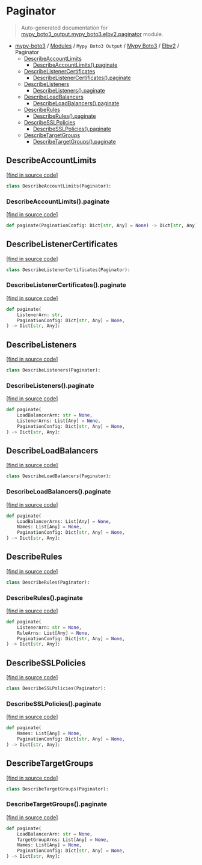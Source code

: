 # Paginator

> Auto-generated documentation for [mypy_boto3_output.mypy_boto3.elbv2.paginator](https://github.com/vemel/mypy_boto3/blob/master/mypy_boto3_output/mypy_boto3/elbv2/paginator.py) module.

- [mypy-boto3](../../../README.md#mypy_boto3) / [Modules](../../../MODULES.md#mypy-boto3-modules) / `Mypy Boto3 Output` / [Mypy Boto3](../index.md#mypy-boto3) / [Elbv2](index.md#elbv2) / Paginator
    - [DescribeAccountLimits](#describeaccountlimits)
        - [DescribeAccountLimits().paginate](#describeaccountlimitspaginate)
    - [DescribeListenerCertificates](#describelistenercertificates)
        - [DescribeListenerCertificates().paginate](#describelistenercertificatespaginate)
    - [DescribeListeners](#describelisteners)
        - [DescribeListeners().paginate](#describelistenerspaginate)
    - [DescribeLoadBalancers](#describeloadbalancers)
        - [DescribeLoadBalancers().paginate](#describeloadbalancerspaginate)
    - [DescribeRules](#describerules)
        - [DescribeRules().paginate](#describerulespaginate)
    - [DescribeSSLPolicies](#describesslpolicies)
        - [DescribeSSLPolicies().paginate](#describesslpoliciespaginate)
    - [DescribeTargetGroups](#describetargetgroups)
        - [DescribeTargetGroups().paginate](#describetargetgroupspaginate)

## DescribeAccountLimits

[[find in source code]](https://github.com/vemel/mypy_boto3/blob/master/mypy_boto3_output/mypy_boto3/elbv2/paginator.py#L10)

```python
class DescribeAccountLimits(Paginator):
```

### DescribeAccountLimits().paginate

[[find in source code]](https://github.com/vemel/mypy_boto3/blob/master/mypy_boto3_output/mypy_boto3/elbv2/paginator.py#L13)

```python
def paginate(PaginationConfig: Dict[str, Any] = None) -> Dict[str, Any]:
```

## DescribeListenerCertificates

[[find in source code]](https://github.com/vemel/mypy_boto3/blob/master/mypy_boto3_output/mypy_boto3/elbv2/paginator.py#L17)

```python
class DescribeListenerCertificates(Paginator):
```

### DescribeListenerCertificates().paginate

[[find in source code]](https://github.com/vemel/mypy_boto3/blob/master/mypy_boto3_output/mypy_boto3/elbv2/paginator.py#L20)

```python
def paginate(
    ListenerArn: str,
    PaginationConfig: Dict[str, Any] = None,
) -> Dict[str, Any]:
```

## DescribeListeners

[[find in source code]](https://github.com/vemel/mypy_boto3/blob/master/mypy_boto3_output/mypy_boto3/elbv2/paginator.py#L26)

```python
class DescribeListeners(Paginator):
```

### DescribeListeners().paginate

[[find in source code]](https://github.com/vemel/mypy_boto3/blob/master/mypy_boto3_output/mypy_boto3/elbv2/paginator.py#L29)

```python
def paginate(
    LoadBalancerArn: str = None,
    ListenerArns: List[Any] = None,
    PaginationConfig: Dict[str, Any] = None,
) -> Dict[str, Any]:
```

## DescribeLoadBalancers

[[find in source code]](https://github.com/vemel/mypy_boto3/blob/master/mypy_boto3_output/mypy_boto3/elbv2/paginator.py#L38)

```python
class DescribeLoadBalancers(Paginator):
```

### DescribeLoadBalancers().paginate

[[find in source code]](https://github.com/vemel/mypy_boto3/blob/master/mypy_boto3_output/mypy_boto3/elbv2/paginator.py#L41)

```python
def paginate(
    LoadBalancerArns: List[Any] = None,
    Names: List[Any] = None,
    PaginationConfig: Dict[str, Any] = None,
) -> Dict[str, Any]:
```

## DescribeRules

[[find in source code]](https://github.com/vemel/mypy_boto3/blob/master/mypy_boto3_output/mypy_boto3/elbv2/paginator.py#L50)

```python
class DescribeRules(Paginator):
```

### DescribeRules().paginate

[[find in source code]](https://github.com/vemel/mypy_boto3/blob/master/mypy_boto3_output/mypy_boto3/elbv2/paginator.py#L53)

```python
def paginate(
    ListenerArn: str = None,
    RuleArns: List[Any] = None,
    PaginationConfig: Dict[str, Any] = None,
) -> Dict[str, Any]:
```

## DescribeSSLPolicies

[[find in source code]](https://github.com/vemel/mypy_boto3/blob/master/mypy_boto3_output/mypy_boto3/elbv2/paginator.py#L62)

```python
class DescribeSSLPolicies(Paginator):
```

### DescribeSSLPolicies().paginate

[[find in source code]](https://github.com/vemel/mypy_boto3/blob/master/mypy_boto3_output/mypy_boto3/elbv2/paginator.py#L65)

```python
def paginate(
    Names: List[Any] = None,
    PaginationConfig: Dict[str, Any] = None,
) -> Dict[str, Any]:
```

## DescribeTargetGroups

[[find in source code]](https://github.com/vemel/mypy_boto3/blob/master/mypy_boto3_output/mypy_boto3/elbv2/paginator.py#L71)

```python
class DescribeTargetGroups(Paginator):
```

### DescribeTargetGroups().paginate

[[find in source code]](https://github.com/vemel/mypy_boto3/blob/master/mypy_boto3_output/mypy_boto3/elbv2/paginator.py#L74)

```python
def paginate(
    LoadBalancerArn: str = None,
    TargetGroupArns: List[Any] = None,
    Names: List[Any] = None,
    PaginationConfig: Dict[str, Any] = None,
) -> Dict[str, Any]:
```
